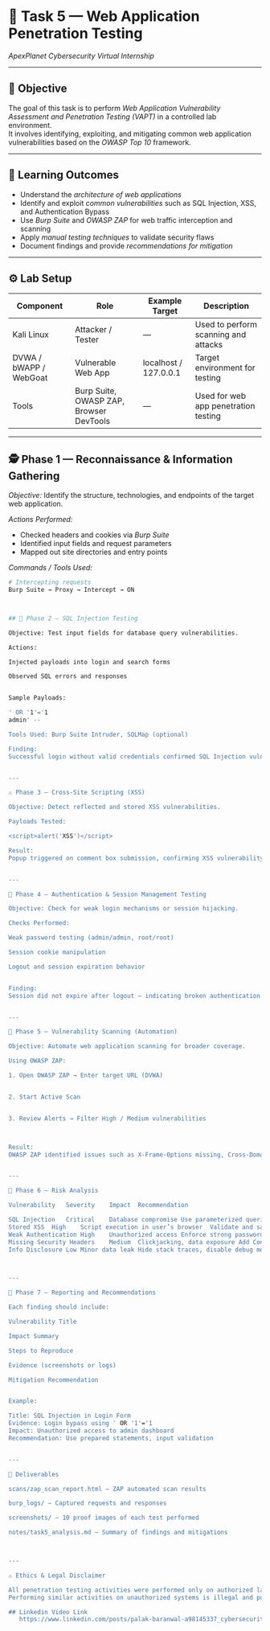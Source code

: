# 🔐 Task 5 — Web Application Penetration Testing  
*ApexPlanet Cybersecurity Virtual Internship*

---

## 🧩 Objective
The goal of this task is to perform *Web Application Vulnerability Assessment and Penetration Testing (VAPT)* in a controlled lab environment.  
It involves identifying, exploiting, and mitigating common web application vulnerabilities based on the *OWASP Top 10* framework.

---

## 🧠 Learning Outcomes
- Understand the *architecture of web applications*
- Identify and exploit *common vulnerabilities* such as SQL Injection, XSS, and Authentication Bypass
- Use *Burp Suite* and *OWASP ZAP* for web traffic interception and scanning
- Apply *manual testing techniques* to validate security flaws
- Document findings and provide *recommendations for mitigation*

---

## ⚙ Lab Setup
| Component | Role | Example Target | Description |
|------------|------|----------------|--------------|
| Kali Linux | Attacker / Tester | — | Used to perform scanning and attacks |
| DVWA / bWAPP / WebGoat | Vulnerable Web App | localhost / 127.0.0.1 | Target environment for testing |
| Tools | Burp Suite, OWASP ZAP, Browser DevTools | — | Used for web app penetration testing |

---

## 🕵 Phase 1 — Reconnaissance & Information Gathering
*Objective:* Identify the structure, technologies, and endpoints of the target web application.

*Actions Performed:*
- Checked headers and cookies via *Burp Suite*  
- Identified input fields and request parameters  
- Mapped out site directories and entry points  

*Commands / Tools Used:*
```bash
# Intercepting requests
Burp Suite → Proxy → Intercept → ON



## 💉 Phase 2 — SQL Injection Testing

Objective: Test input fields for database query vulnerabilities.

Actions:

Injected payloads into login and search forms

Observed SQL errors and responses


Sample Payloads:

' OR '1'='1
admin' --

Tools Used: Burp Suite Intruder, SQLMap (optional)

Finding:
Successful login without valid credentials confirmed SQL Injection vulnerability.


---

⚠ Phase 3 — Cross-Site Scripting (XSS)

Objective: Detect reflected and stored XSS vulnerabilities.

Payloads Tested:

<script>alert('XSS')</script>

Result:
Popup triggered on comment box submission, confirming XSS vulnerability.


---

🔑 Phase 4 — Authentication & Session Management Testing

Objective: Check for weak login mechanisms or session hijacking.

Checks Performed:

Weak password testing (admin/admin, root/root)

Session cookie manipulation

Logout and session expiration behavior


Finding:
Session did not expire after logout — indicating broken authentication issue.


---

🧰 Phase 5 — Vulnerability Scanning (Automation)

Objective: Automate web application scanning for broader coverage.

Using OWASP ZAP:

1. Open OWASP ZAP → Enter target URL (DVWA)


2. Start Active Scan


3. Review Alerts → Filter High / Medium vulnerabilities



Result:
OWASP ZAP identified issues such as X-Frame-Options missing, Cross-Domain Misconfiguration, and SQLi vectors.


---

🧮 Phase 6 — Risk Analysis

Vulnerability	Severity	Impact	Recommendation

SQL Injection	Critical	Database compromise	Use parameterized queries
Stored XSS	High	Script execution in user’s browser	Validate and sanitize input
Weak Authentication	High	Unauthorized access	Enforce strong passwords, session timeout
Missing Security Headers	Medium	Clickjacking, data exposure	Add Content-Security-Policy, X-Frame-Options
Info Disclosure	Low	Minor data leak	Hide stack traces, disable debug mode



---

🧾 Phase 7 — Reporting and Recommendations

Each finding should include:

Vulnerability Title

Impact Summary

Steps to Reproduce

Evidence (screenshots or logs)

Mitigation Recommendation


Example:

Title: SQL Injection in Login Form
Evidence: Login bypass using ' OR '1'='1
Impact: Unauthorized access to admin dashboard
Recommendation: Use prepared statements, input validation


---

📂 Deliverables

scans/zap_scan_report.html — ZAP automated scan results

burp_logs/ — Captured requests and responses

screenshots/ — 10 proof images of each test performed

notes/task5_analysis.md — Summary of findings and mitigations



---

⚠ Ethics & Legal Disclaimer

All penetration testing activities were performed only on authorized lab systems within a controlled environment.
Performing similar activities on unauthorized systems is illegal and punishable under cybersecurity laws.

## Linkedin Video Link
   https://www.linkedin.com/posts/palak-baranwal-a98145337_cybersecurity-websecurity-ethicalhacking-activity-7389706164277673984-BKdd?utm_source=social_share_send&utm_medium=android_app&rcm=ACoAAFSPZ9QBM7MH4wKOnhLjjQttu_AWlDqDMA0&utm_campaign=whatsapp

